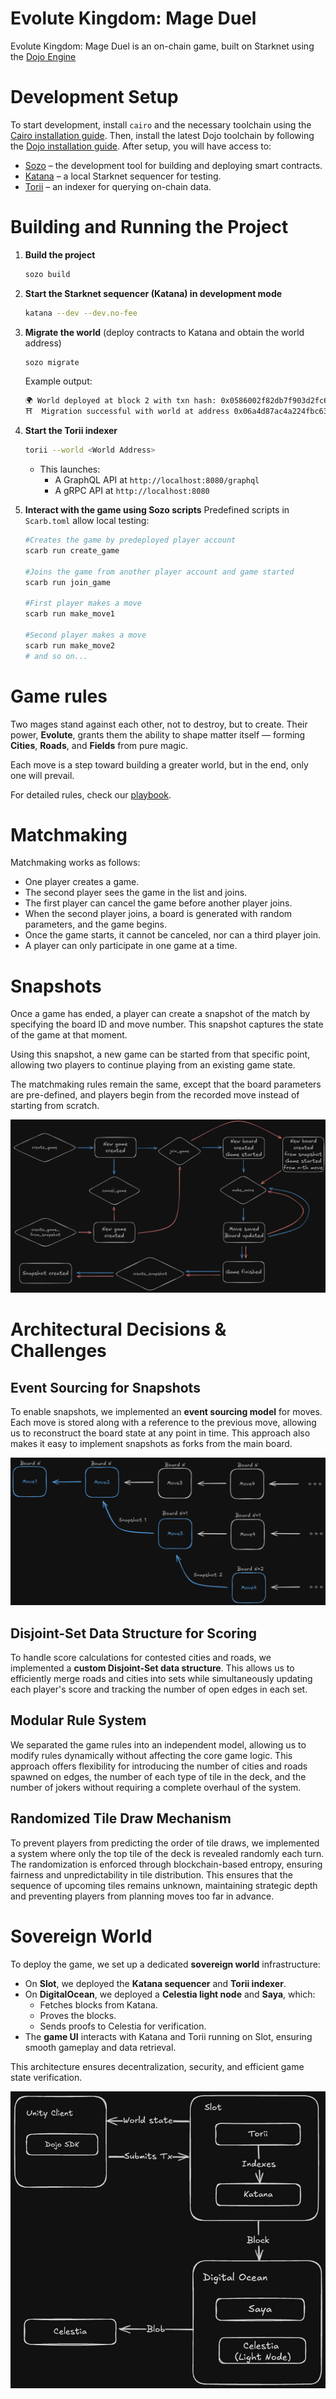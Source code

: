 # Evolute Kingdom: Mage Duel

Evolute Kingdom: Mage Duel is an on-chain game, built on Starknet using the [Dojo Engine](https://github.com/dojoengine/dojo)

# Development Setup

To start development, install `cairo` and the necessary toolchain using the [Cairo installation guide](https://book.cairo-lang.org/ch01-01-installation.html). Then, install the latest Dojo toolchain by following the [Dojo installation guide](https://book.dojoengine.org/getting-started). After setup, you will have access to:

- [Sozo](https://book.dojoengine.org/toolchain/sozo) – the development tool for building and deploying smart contracts.
- [Katana](https://book.dojoengine.org/toolchain/katana) – a local Starknet sequencer for testing.
- [Torii](https://book.dojoengine.org/toolchain/torii) – an indexer for querying on-chain data.

# **Building and Running the Project**

1. **Build the project**
    
    ```bash
    sozo build
    ```
    
2. **Start the Starknet sequencer (Katana) in development mode**
    
    ```bash
    katana --dev --dev.no-fee
    ```
    
3. **Migrate the world** (deploy contracts to Katana and obtain the world address)
    
    ```bash
    sozo migrate
    ```
    
    Example output:
    
    ```bash
    🌍 World deployed at block 2 with txn hash: 0x0586002f82db7f903d2fc60edafde45a23d2e40d37dd4192e1d2952fc61c254f
    ⛩️  Migration successful with world at address 0x06a4d87ac4a224fbc633b46ec896545f8783cfc6d87ce8a4ef8c5630a3c17711
    ```
    
4. **Start the Torii indexer**
    
    ```bash
    torii --world <World Address>
    ```
    
    - This launches:
        - A GraphQL API at `http://localhost:8080/graphql`
        - A gRPC API at `http://localhost:8080`
5. **Interact with the game using Sozo scripts**
Predefined scripts in `Scarb.toml` allow local testing:
    
    ```bash
    #Creates the game by predeployed player account
    scarb run create_game
    
    #Joins the game from another player account and game started
    scarb run join_game
    
    #First player makes a move
    scarb run make_move1
    
    #Second player makes a move
    scarb run make_move2
    # and so on...
    ```
    

# Game rules

Two mages stand against each other, not to destroy, but to create. Their power, **Evolute**, grants them the ability to shape matter itself — forming **Cities**, **Roads**, and **Fields** from pure magic. 

Each move is a step toward building a greater world, but in the end, only one will prevail.

For detailed rules, check our [playbook](https://evolute.notion.site/playbook).

# Matchmaking

Matchmaking works as follows:

- One player creates a game.
- The second player sees the game in the list and joins.
- The first player can cancel the game before another player joins.
- When the second player joins, a board is generated with random parameters, and the game begins.
- Once the game starts, it cannot be canceled, nor can a third player join.
- A player can only participate in one game at a time.

# Snapshots

Once a game has ended, a player can create a snapshot of the match by specifying the board ID and move number. This snapshot captures the state of the game at that moment.

Using this snapshot, a new game can be started from that specific point, allowing two players to continue playing from an existing game state.

The matchmaking rules remain the same, except that the board parameters are pre-defined, and players begin from the recorded move instead of starting from scratch.

![](assets/Matchmaking.png)

# Architectural Decisions & Challenges

## Event Sourcing for Snapshots

To enable snapshots, we implemented an **event sourcing model** for moves. Each move is stored along with a reference to the previous move, allowing us to reconstruct the board state at any point in time. This approach also makes it easy to implement snapshots as forks from the main board.

![](assets/EventSourcing.png)

## Disjoint-Set Data Structure for Scoring

To handle score calculations for contested cities and roads, we implemented a **custom Disjoint-Set data structure**. This allows us to efficiently merge roads and cities into sets while simultaneously updating each player's score and tracking the number of open edges in each set.

## Modular Rule System

We separated the game rules into an independent model, allowing us to modify rules dynamically without affecting the core game logic. This approach offers flexibility for introducing the number of cities and roads spawned on edges, the number of each type of tile in the deck, and the number of jokers without requiring a complete overhaul of the system.

## Randomized Tile Draw Mechanism

To prevent players from predicting the order of tile draws, we implemented a system where only the top tile of the deck is revealed randomly each turn. The randomization is enforced through blockchain-based entropy, ensuring fairness and unpredictability in tile distribution. This ensures that the sequence of upcoming tiles remains unknown, maintaining strategic depth and preventing players from planning moves too far in advance.

# Sovereign World

To deploy the game, we set up a dedicated **sovereign world** infrastructure:

- On **Slot**, we deployed the **Katana sequencer** and **Torii indexer**.
- On **DigitalOcean**, we deployed a **Celestia light node** and **Saya**, which:
    - Fetches blocks from Katana.
    - Proves the blocks.
    - Sends proofs to Celestia for verification.
- The **game UI** interacts with Katana and Torii running on Slot, ensuring smooth gameplay and data retrieval.

This architecture ensures decentralization, security, and efficient game state verification.

![](assets/Deployment.jpg)